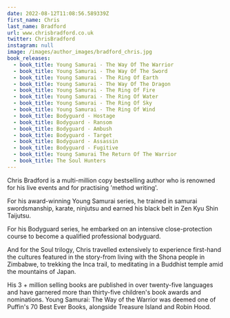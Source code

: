 ```yaml
---
date: 2022-08-12T11:08:56.589339Z
first_name: Chris
last_name: Bradford
url: www.chrisbradford.co.uk
twitter: ChrisBradford
instagram: null
image: /images/author_images/bradford_chris.jpg
book_releases:
  - book_title: Young Samurai - The Way Of The Warrior
  - book_title: Young Samurai - The Way Of The Sword
  - book_title: Young Samurai - The Ring Of Earth
  - book_title: Young Samurai - The Way Of The Dragon
  - book_title: Young Samurai - The Ring Of Fire
  - book_title: Young Samurai - The Ring Of Water
  - book_title: Young Samurai - The Ring Of Sky
  - book_title: Young Samurai - The Ring Of Wind
  - book_title: Bodyguard - Hostage
  - book_title: Bodyguard - Ransom
  - book_title: Bodyguard - Ambush
  - book_title: Bodyguard - Target
  - book_title: Bodyguard - Assassin
  - book_title: Bodyguard - Fugitive
  - book_title: Young Samurai The Return Of The Warrior
  - book_title: The Soul Hunters
---
```

Chris Bradford is a multi-million copy bestselling author who is renowned for his live events and for practising 'method writing'. 



For his award-winning Young Samurai series, he trained in samurai swordsmanship, karate, ninjutsu and earned his black belt in Zen Kyu Shin Taijutsu. 



For his Bodyguard series, he embarked on an intensive close-protection course to become a qualified professional bodyguard. 



And for the Soul trilogy, Chris travelled extensively to experience first-hand the cultures featured in the story-from living with the Shona people in Zimbabwe, to trekking the Inca trail, to meditating in a Buddhist temple amid the mountains of Japan.



His 3 + million selling books are published in over twenty-five languages and have garnered more than thirty-five children's book awards and nominations.  Young Samurai: The Way of the Warrior was deemed one of Puffin's 70 Best Ever Books, alongside Treasure Island and Robin Hood.